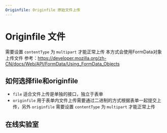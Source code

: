 ```yaml
---
Originfile: Originfile 原始文件上传
---
```

# Originfile 文件

需要设置 `contentType` 为 `multipart` 才能正常上传
本方式会使用FormData对象上传文件
参考：https://developer.mozilla.org/zh-CN/docs/Web/API/FormData/Using_FormData_Objects

## 如何选择file和originfile

- `file` 适合文件上传是单独的接口，独立于表单
- `originfile` 用于表单内文件上传需要通过二进制的方式根据表单一起提交上传，另外 `originfile` 需要设置 `contentType` 为 `multipart` 才能正常上传

## 在线实验室
<ClientOnly>
<ams-config name="originfile" type="field"/>
</ClientOnly>